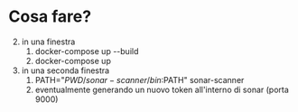 # Cosa fare?
2. in una finestra
   1. docker-compose up --build
   2. docker-compose up
3. in una seconda finestra
   1. PATH="$PWD/sonar-scanner/bin:$PATH" sonar-scanner
   2. eventualmente generando un nuovo token all'interno di sonar (porta 9000)